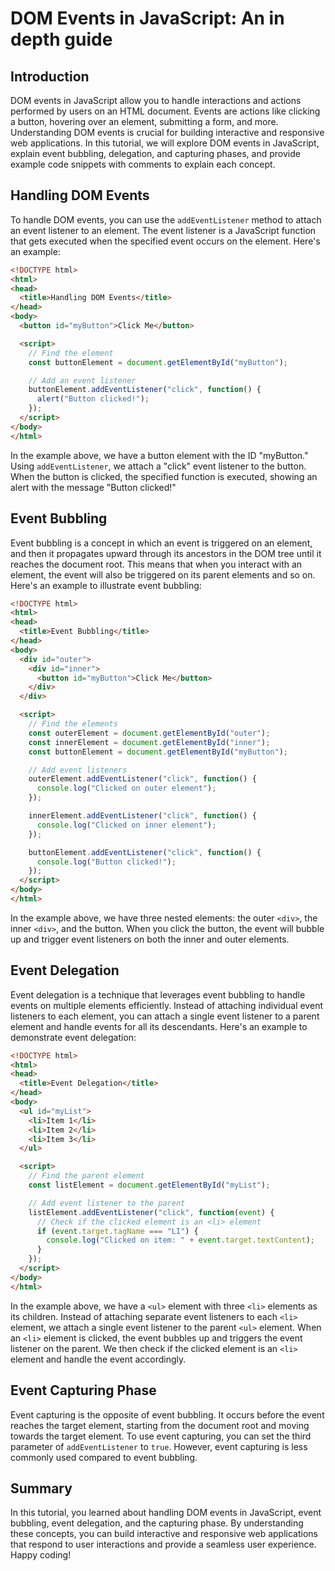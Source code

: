 # DOM Events in JavaScript: An in depth guide

## Introduction

DOM events in JavaScript allow you to handle interactions and actions performed by users on an HTML document. Events are actions like clicking a button, hovering over an element, submitting a form, and more. Understanding DOM events is crucial for building interactive and responsive web applications. In this tutorial, we will explore DOM events in JavaScript, explain event bubbling, delegation, and capturing phases, and provide example code snippets with comments to explain each concept.

## Handling DOM Events

To handle DOM events, you can use the `addEventListener` method to attach an event listener to an element. The event listener is a JavaScript function that gets executed when the specified event occurs on the element. Here's an example:

```html
<!DOCTYPE html>
<html>
<head>
  <title>Handling DOM Events</title>
</head>
<body>
  <button id="myButton">Click Me</button>

  <script>
    // Find the element
    const buttonElement = document.getElementById("myButton");

    // Add an event listener
    buttonElement.addEventListener("click", function() {
      alert("Button clicked!");
    });
  </script>
</body>
</html>
```

In the example above, we have a button element with the ID "myButton." Using `addEventListener`, we attach a "click" event listener to the button. When the button is clicked, the specified function is executed, showing an alert with the message "Button clicked!"

## Event Bubbling

Event bubbling is a concept in which an event is triggered on an element, and then it propagates upward through its ancestors in the DOM tree until it reaches the document root. This means that when you interact with an element, the event will also be triggered on its parent elements and so on. Here's an example to illustrate event bubbling:

```html
<!DOCTYPE html>
<html>
<head>
  <title>Event Bubbling</title>
</head>
<body>
  <div id="outer">
    <div id="inner">
      <button id="myButton">Click Me</button>
    </div>
  </div>

  <script>
    // Find the elements
    const outerElement = document.getElementById("outer");
    const innerElement = document.getElementById("inner");
    const buttonElement = document.getElementById("myButton");

    // Add event listeners
    outerElement.addEventListener("click", function() {
      console.log("Clicked on outer element");
    });

    innerElement.addEventListener("click", function() {
      console.log("Clicked on inner element");
    });

    buttonElement.addEventListener("click", function() {
      console.log("Button clicked!");
    });
  </script>
</body>
</html>
```

In the example above, we have three nested elements: the outer `<div>`, the inner `<div>`, and the button. When you click the button, the event will bubble up and trigger event listeners on both the inner and outer elements.

## Event Delegation

Event delegation is a technique that leverages event bubbling to handle events on multiple elements efficiently. Instead of attaching individual event listeners to each element, you can attach a single event listener to a parent element and handle events for all its descendants. Here's an example to demonstrate event delegation:

```html
<!DOCTYPE html>
<html>
<head>
  <title>Event Delegation</title>
</head>
<body>
  <ul id="myList">
    <li>Item 1</li>
    <li>Item 2</li>
    <li>Item 3</li>
  </ul>

  <script>
    // Find the parent element
    const listElement = document.getElementById("myList");

    // Add event listener to the parent
    listElement.addEventListener("click", function(event) {
      // Check if the clicked element is an <li> element
      if (event.target.tagName === "LI") {
        console.log("Clicked on item: " + event.target.textContent);
      }
    });
  </script>
</body>
</html>
```

In the example above, we have a `<ul>` element with three `<li>` elements as its children. Instead of attaching separate event listeners to each `<li>` element, we attach a single event listener to the parent `<ul>` element. When an `<li>` element is clicked, the event bubbles up and triggers the event listener on the parent. We then check if the clicked element is an `<li>` element and handle the event accordingly.

## Event Capturing Phase

Event capturing is the opposite of event bubbling. It occurs before the event reaches the target element, starting from the document root and moving towards the target element. To use event capturing, you can set the third parameter of `addEventListener` to `true`. However, event capturing is less commonly used compared to event bubbling.

## Summary

In this tutorial, you learned about handling DOM events in JavaScript, event bubbling, event delegation, and the capturing phase. By understanding these concepts, you can build interactive and responsive web applications that respond to user interactions and provide a seamless user experience. Happy coding!
